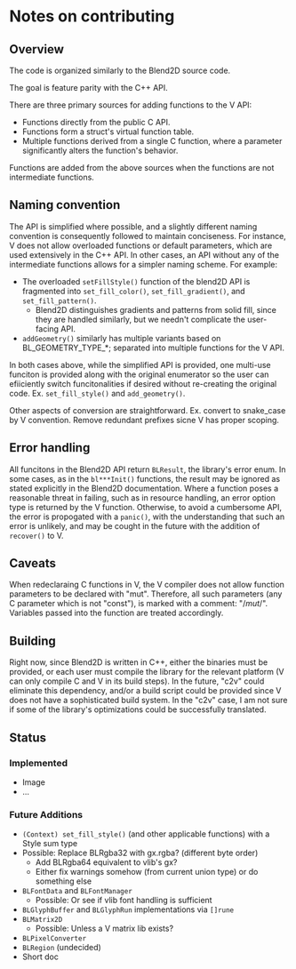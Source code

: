 # Notes on contributing

## Overview

The code is organized similarly to the Blend2D source code.

The goal is feature parity with the C++ API.

There are three primary sources for adding functions to the V API:
 - Functions directly from the public C API.
 - Functions form a struct's virtual function table.
 - Multiple functions derived from a single C function, where a parameter 
   significantly alters the function's behavior.

Functions are added from the above sources when the functions are not intermediate functions.

## Naming convention

The API is simplified where possible, and a slightly different naming convention 
is consequently followed to maintain conciseness. For instance, V does not allow 
overloaded functions or default parameters, which are used extensively in the C++ 
API. In other cases, an API without any of the intermediate functions allows 
for a simpler naming scheme. For example:
 - The overloaded `setFillStyle()` function of the blend2D API is fragmented into 
   `set_fill_color()`, `set_fill_gradient()`, and `set_fill_pattern()`.
   - Blend2D distinguishes gradients and patterns from solid fill, since they are handled 
     similarly, but we needn't complicate the user-facing API.
 - `addGeometry()` similarly has multiple variants based on BL_GEOMETRY_TYPE_*; separated 
   into multiple functions for the V API.

In both cases above, while the simplified API is provided, one multi-use funciton is provided
along with the original enumerator so the user can efiiciently switch funcitonalities if 
desired without re-creating the original code. Ex. `set_fill_style()` and `add_geometry()`. 

Other aspects of conversion are straightforward. Ex. convert to snake_case by V convention.
Remove redundant prefixes sicne V has proper scoping.

## Error handling

All funcitons in the Blend2D API return `BLResult`, the library's error enum. In some cases, 
as in the `bl***Init()` functions, the result may be ignored as stated explicitly in the 
Blend2D documentation. Where a function poses a reasonable threat in failing, such as in 
resource handling, an error option type is returned by the V function. Otherwise, to avoid 
a cumbersome API, the error is propogated with a `panic()`, with the understanding that such 
an error is unlikely, and may be cought in the future with the addition of `recover()` to V.

## Caveats

When redeclaraing C functions in V, the V compiler does not allow function 
parameters to be declared with "mut". Therefore, all such parameters (any C parameter 
which is not "const"), is marked with a comment: "/*mut*/". Variables passed into the function 
are treated accordingly.

## Building

Right now, since Blend2D is written in C++, either the binaries must be provided, or each user
must compile the library for the relevant platform (V can only compile C and V in its build 
steps). In the future, "c2v" could eliminate this dependency, and/or a build script could be 
provided since V does not have a sophisticated build system. In the "c2v" case, I am not sure 
if some of the library's optimizations could be successfully translated.

## Status

### Implemented

- Image
- ...

### Future Additions

- `(Context) set_fill_style()` (and other applicable functions) with a Style sum type
- Possible: Replace BLRgba32 with gx.rgba? (different byte order)
  - Add BLRgba64 equivalent to vlib's gx?
  - Either fix warnings somehow (from current union type) or do something else
- `BLFontData` and `BLFontManager`
  - Possible: Or see if vlib font handling is sufficient
- `BLGlyphBuffer` and `BLGlyphRun` implementations via `[]rune`
- `BLMatrix2D`
  - Possible: Unless a V matrix lib exists?
- `BLPixelConverter`
- `BLRegion` (undecided)
- Short doc
